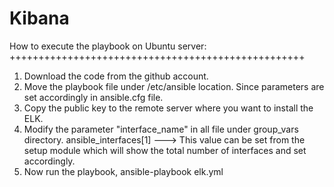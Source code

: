 # Kibana
How to execute the playbook on Ubuntu server:
+++++++++++++++++++++++++++++++++++++++++++++++++++

1) Download the code from the github account.
2) Move the playbook file under /etc/ansible location. Since parameters are set accordingly in ansible.cfg file.
3) Copy the public key to the remote server where you want to install the ELK.
4) Modify the parameter "interface_name" in all file under group_vars directory.
               ansible_interfaces[1] ---> This value can be set from the setup module which will show the total number of interfaces and set accordingly.
5) Now run the playbook, ansible-playbook elk.yml
